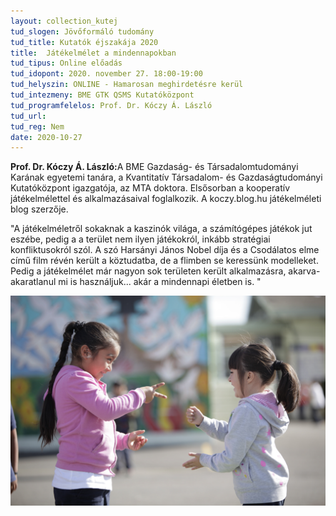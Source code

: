 ```yaml
---
layout: collection_kutej
tud_slogen: Jövőformáló tudomány
tud_title: Kutatók éjszakája 2020
title:  Játékelmélet a mindennapokban
tud_tipus: Online előadás
tud_idopont: 2020. november 27. 18:00-19:00
tud_helyszin: ONLINE - Hamarosan meghirdetésre kerül
tud_intezmeny: BME GTK QSMS Kutatóközpont
tud_programfelelos: Prof. Dr. Kóczy Á. László
tud_url:
tud_reg: Nem
date: 2020-10-27
---
```

<b>Prof. Dr. Kóczy Á. László:</b>A BME Gazdaság- és Társadalomtudományi Karának egyetemi tanára, a Kvantitatív Társadalom- és Gazdaságtudományi Kutatóközpont igazgatója, az MTA doktora. Elsősorban a kooperatív játékelmélettel és alkalmazásaival foglalkozik. A koczy.blog.hu játékelméleti blog szerzője.


"A játékelméletről sokaknak a kaszinók világa, 
a számítógépes játékok jut eszébe, pedig a a terület nem ilyen játékokról, inkább stratégiai konfliktusokról szól.  A szó Harsányi János Nobel díja és a Csodálatos elme című film révén került a köztudatba, de a flimben se keressünk modelleket. Pedig a játékelmélet már nagyon sok területen került alkalmazásra, akarva-akaratlanul mi is használjuk... akár a mindennapi életben is. "



<img src="rock-paper-scisors.jpg" max-width="500" class="center"> 

